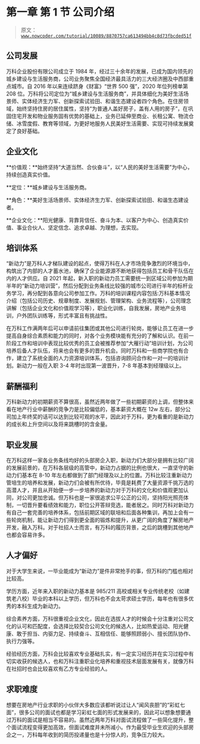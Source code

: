 # 第一章 第 1 节 公司介绍

> 原文：[`www.nowcoder.com/tutorial/10089/8870757ca613494bb4c8d73fbcded51f`](https://www.nowcoder.com/tutorial/10089/8870757ca613494bb4c8d73fbcded51f)

## **公司发展**

万科企业股份有限公司成立于 1984 年，经过三十余年的发展，已成为国内领先的城乡建设与生活服务商，公司业务聚焦全国经济最具活力的三大经济圈及中西部重点城市。自 2016 年以来连续跻身《财富》“世界 500 强”，2020 年位列榜单第 208 位。万科将公司定位为“城乡建设与生活服务商”，并具体细化为美好生活场景师、实体经济生力军、创新探索试验田、和谐生态建设者四个角色。在住房领域，始终坚持住房的居住属性，坚持“为普通人盖好房子，盖有人用的房子”，在巩固住宅开发和物业服务固有优势的基础上，业务已延伸至商业、长租公寓、物流仓储、冰雪度假、教育等领域，为更好地服务人民美好生活需要、实现可持续发展奠定了良好基础。

## **企业文化**

**价值观：**始终坚持“大道当然、合伙奋斗”，以“人民的美好生活需要”为中心，持续创造真实价值。

**定位：**城乡建设与生活服务商。

**角色：**美好生活场景师、实体经济生力军、创新探索试验田、和谐生态建设者。

**企业文化：**阳光健康、背靠背信任、奋斗为本、以客户为中心、创造真实价值、事业合伙人、坚定信念、追求卓越、为理想，去实现。

## **培训体系**

“新动力”是万科人才梯队建设的起点，使得万科在人才市场竞争激烈的环境当中，构筑出了内部的人才蓄水池，确保了企业能源源不断地获得包括员工和骨干队伍在内的人才供应。自 2021 年起，新入职的新动力员工需要统一到区域公司参加为期半年的“新动力培训营”，然后分配到业务条线比较强的城市公司进行半年的标杆业务学习，再分配到各意向公司参加工作。万科的培训课程内容包括:万科基本情况介绍（包括公司历史、规章制度、发展规划、管理架构、业务流程等），公司理念讲解（包括企业文化和价值观学习等），职业化训练，自我发展，房地产业务培训，户外团队训练等，形式丰富且有挑战性。

在万科工作满两年后可以申请前往集团或其他公司进行轮岗，能够让员工在进一步提高自身综合素质和能力的同时，对各个业务模块能有充分的了解和认识。在前一阶段工作和培训中表现比较优秀的员工会被推荐参加“大雁行动”培训计划，为公司培养后备人才队伍，将来也会有更多的晋升机会。同时万科和一些商学院也有合作，建立了系统全面的人力资源培训体系，包括咨询顾问合作和一对一的培训计划。新动力一般在入职 3-4 年时出现第一波晋升，7-8 年基本到经理级以上。

## **薪酬福利**

万科新动力的初期薪资不算很高，虽然近两年做了一些初期薪资的上调，但整体来看在地产行业中薪酬的竞争力是比较偏低的，基本薪资大概在 12w 左右，部分公司加上年终奖的话可以达到比较可观的水平，因此对于万科，更为看重的是新动力的成长和上升空间以及将来跳槽时的含金量。

## **职业发展**

在万科这样一家各业务条线均好的头部房企入职，新动力们大部分是拥有比较广阔的发展前景的，在万科各层级的高管中，新动力占据的比例也很大，一直坚守的新动力们基本在 8-10 年左右都做到了部门经理及以上的位置。万科比较注重新动力管培生的培养和发展，新动力们会被有所优待，毕竟是耗费了大量资源千挑万选的高潜人才，并且从开始便一步一步培养的新动力对于万科的文化和价值观更加认同，对公司更加忠诚。但万科也是一家很追求公平公正的公司，坚持阳光照亮体制，一切晋升要看绩效和能力，职位公开答辩竞选，能者居之。同时万科对新动力有自己一套完善的培养体系，包括前期区域的联培和后面各种集训，再加上会有一些轮岗机制，能让新动力们得到更全面的锻炼和提升，从更广阔的角度了解房地产开发，融入万科。对于社招人士而言，有万科的履历背景，之后的跳槽到其他地产也都会容易许多。

## **人才偏好**

对于大学生来说，一毕业能成为“新动力”是件非常抢手的事，但万科的门槛也相对比较高。

学历方面，近年来入职的新动力基本是 985/211 高校或相关专业传统老校（如建筑老八校）毕业的本科以上学历，但万科也不会太苛求硕士学历，每年也有很多优秀的本科生成为新动力。

综合素养方面，万科很重视企业文化，因此在选拔人才的时候会十分注重对公司文化的认可和匹配度，会选择比较契合公司文化的候选人，比如热爱运动、阳光健康、敢于担当、内驱力足、持续奋斗、互相信任、能够照顾弱小、擅长团队协作、执行力强等。

经验经历方面，万科会比较喜欢专业基础扎实，有一定实习经历并在实习过程中有切实收获的候选人，也和万科注重职业化培养和重视技术层面发展有关，就像万科在社招时也会比较喜欢有乙方专业经验的人。

## **求职难度**

想要在房地产行业求职的小伙伴大多数应该都听说过让人“闻风丧胆”的“彩虹七面”，很多公司的面试也都是学习彩虹七面的形式发展来的，因此可以想象想要通过万科的面试是相当不容易的。虽然近两年万科对面试流程做了一些简化提升，整个面试流程变得更加高效，但面试难度并未所减小。作为最受毕业生欢迎的头部房企之一，万科每年收到的简历投递量也是十分惊人的，竞争压力较大。